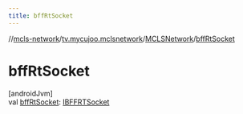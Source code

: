 ```yaml
---
title: bffRtSocket
---
```

//[mcls-network](../../../index.html)/[tv.mycujoo.mclsnetwork](../index.html)/[MCLSNetwork](index.html)/[bffRtSocket](bff-rt-socket.html)



# bffRtSocket



[androidJvm]\
val [bffRtSocket](bff-rt-socket.html): [IBFFRTSocket](../../tv.mycujoo.mclsnetwork.network.socket/-i-b-f-f-r-t-socket/index.html)




